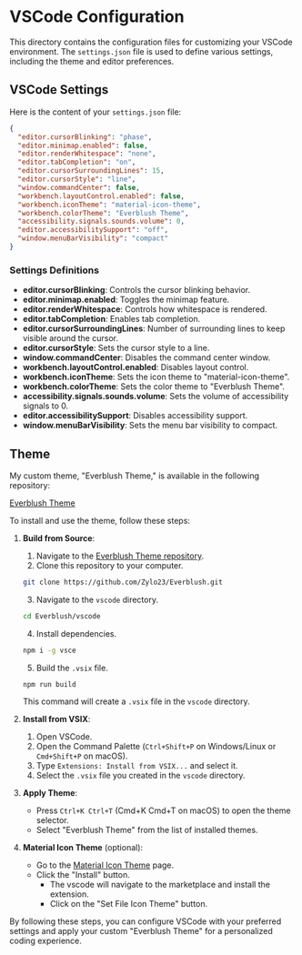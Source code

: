 # VSCode Configuration

This directory contains the configuration files for customizing your VSCode environment. The `settings.json` file is used to define various settings, including the theme and editor preferences.

## VSCode Settings

Here is the content of your `settings.json` file:

```json
{
  "editor.cursorBlinking": "phase",
  "editor.minimap.enabled": false,
  "editor.renderWhitespace": "none",
  "editor.tabCompletion": "on",
  "editor.cursorSurroundingLines": 15,
  "editor.cursorStyle": "line",
  "window.commandCenter": false,
  "workbench.layoutControl.enabled": false,
  "workbench.iconTheme": "material-icon-theme",
  "workbench.colorTheme": "Everblush Theme",
  "accessibility.signals.sounds.volume": 0,
  "editor.accessibilitySupport": "off",
  "window.menuBarVisibility": "compact"
}
```

### Settings Definitions

- **editor.cursorBlinking**: Controls the cursor blinking behavior.
- **editor.minimap.enabled**: Toggles the minimap feature.
- **editor.renderWhitespace**: Controls how whitespace is rendered.
- **editor.tabCompletion**: Enables tab completion.
- **editor.cursorSurroundingLines**: Number of surrounding lines to keep visible around the cursor.
- **editor.cursorStyle**: Sets the cursor style to a line.
- **window.commandCenter**: Disables the command center window.
- **workbench.layoutControl.enabled**: Disables layout control.
- **workbench.iconTheme**: Sets the icon theme to "material-icon-theme".
- **workbench.colorTheme**: Sets the color theme to "Everblush Theme".
- **accessibility.signals.sounds.volume**: Sets the volume of accessibility signals to 0.
- **editor.accessibilitySupport**: Disables accessibility support.
- **window.menuBarVisibility**: Sets the menu bar visibility to compact.

## Theme

My custom theme, "Everblush Theme," is available in the following repository:

[Everblush Theme](https://github.com/Zylo23/Everblush/tree/main/vscode)

To install and use the theme, follow these steps:

1. **Build from Source**:

   1. Navigate to the [Everblush Theme repository](https://github.com/Zylo23/Everblush/tree/main/vscode).
   2. Clone this repository to your computer.

   ```bash
   git clone https://github.com/Zylo23/Everblush.git
   ```

   3. Navigate to the `vscode` directory.

   ```bash
   cd Everblush/vscode
   ```

   4. Install dependencies.

   ```bash
   npm i -g vsce
   ```

   5. Build the `.vsix` file.

   ```bash
   npm run build
   ```

   This command will create a `.vsix` file in the `vscode` directory.

2. **Install from VSIX**:

   1. Open VSCode.
   1. Open the Command Palette (`Ctrl+Shift+P` on Windows/Linux or `Cmd+Shift+P` on macOS).
   1. Type `Extensions: Install from VSIX...` and select it.
   1. Select the `.vsix` file you created in the `vscode` directory.

3. **Apply Theme**:

   - Press `Ctrl+K Ctrl+T` (Cmd+K Cmd+T on macOS) to open the theme selector.
   - Select "Everblush Theme" from the list of installed themes.

4. **Material Icon Theme** (optional):
   - Go to the [Material Icon Theme](https://marketplace.visualstudio.com/items?itemName=PKief.material-icon-theme) page.
   - Click the "Install" button.
     - The vscode will navigate to the marketplace and install the extension.
     - Click on the "Set File Icon Theme" button.

By following these steps, you can configure VSCode with your preferred settings and apply your custom "Everblush Theme" for a personalized coding experience.
